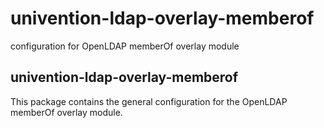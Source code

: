 # univention-ldap-overlay-memberof
configuration for OpenLDAP memberOf overlay module

## univention-ldap-overlay-memberof
This package contains the general configuration for the OpenLDAP memberOf overlay module.
